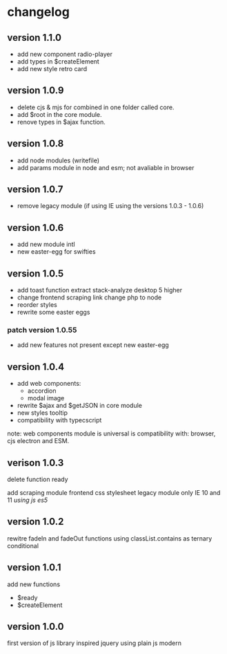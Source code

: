# changelog

## version 1.1.0
- add new component radio-player
- add types in $createElement
- add new style retro card

## version 1.0.9
- delete cjs & mjs for combined in one folder called core.
- add $root in the core module.
- renove types in $ajax function.

## version 1.0.8
- add node modules (writefile)
- add params module in node and esm; not avaliable in browser

## version 1.0.7
- remove legacy module (if using IE using the versions 1.0.3 - 1.0.6)

## version 1.0.6
- add new module intl
- new easter-egg for swifties

## version 1.0.5
- add toast function extract stack-analyze desktop 5 higher
- change frontend scraping link change php to node
- reorder styles
- rewrite some easter eggs
### patch version 1.0.55
- add new features not present except new easter-egg

## version 1.0.4
- add web components:
  - accordion
  - modal image
- rewrite $ajax and $getJSON in core module
- new styles tooltip
- compatibility with typecscript

note: web components module is universal is compatibility with: browser, cjs electron and ESM.

## verison 1.0.3

delete function ready

add scraping module frontend
css stylesheet
legacy module only IE 10 and 11 *using js es5*

## version 1.0.2

rewitre fadeIn and fadeOut functions using classList.contains as ternary conditional

## version 1.0.1

add new functions 
 - $ready
 - $createElement

## version 1.0.0

first version of js library inspired jquery using plain js modern
